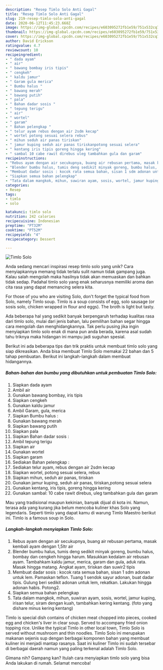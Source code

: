 ```yaml
---
description: "Resep Timlo Solo Anti Gagal"
title: "Resep Timlo Solo Anti Gagal"
slug: 219-resep-timlo-solo-anti-gagal
date: 2020-06-12T11:45:23.668Z
image: https://img-global.cpcdn.com/recipes/e603095272fb1e59/751x532cq70/timlo-solo-foto-resep-utama.jpg
thumbnail: https://img-global.cpcdn.com/recipes/e603095272fb1e59/751x532cq70/timlo-solo-foto-resep-utama.jpg
cover: https://img-global.cpcdn.com/recipes/e603095272fb1e59/751x532cq70/timlo-solo-foto-resep-utama.jpg
author: David Erickson
ratingvalue: 4.7
reviewcount: 10
recipeingredient:
- " dada ayam"
- " air"
- " bawang bombay iris tipis"
- " cengkeh"
- " kaldu jamur"
- " Garam gula merica"
- " Bumbu halus "
- " bawang merah"
- " bawang putih"
- " pala"
- " Bahan dadar sosis "
- " tepung terigu"
- " air"
- " wortel"
- " garam"
- " Bahan pelengkap "
- " telur ayam rebus dengan air 2sdm kecap"
- " wortel potong sesuai selera rebus"
- " mihun seduh air panas tiriskan"
- " jamur kuping seduh air panas tiriskanpotong sesuai selera"
- " kentang iris tipis goreng hingga kering"
- " sambal 10 cabe rawit direbus uleg tambahkan gula dan garam"
recipeinstructions:
- "Rebus ayam dengan air secukupnya, buang air rebusan pertama, masak kembali ayam dengan 1,5ltr air"
- "Blender bumbu halus, tumis deng sedikit minyak goreng, bumbu halus, bombay dan cengkeh hingga harum. Masukkan kedalam air rebusan ayam. Tambahkam kaldu jamur, merica, garam dan gula, aduk rata. Masak hingga matang. Angkat ayam, tiriskan dan suwir2 tipis"
- "Membuat dadar sosis : kocok rata semua bahan, sisan 1 sdm adonan untuk lem. Pamaskan teflon. Tuang 1 sendok sayur adonan, buat dadar tipis. Gulung beri sedikit adonan untuk lem, rekatkan. Lakukan hingga adonan habis. Potong2."
- "Siapkan semua bahan pelengkap"
- "Tata dalam mangkok, mihun, suwiran ayam, sosis, wortel, jamur kuping, irisan telur, siram dengan kuah, tambahkan kering kentang. (foto yang dishare minus kering kentang)"
categories:
- Resep
tags:
- timlo
- solo

katakunci: timlo solo 
nutrition: 242 calories
recipecuisine: Indonesian
preptime: "PT32M"
cooktime: "PT52M"
recipeyield: "4"
recipecategory: Dessert

---
```



![Timlo Solo](https://img-global.cpcdn.com/recipes/e603095272fb1e59/751x532cq70/timlo-solo-foto-resep-utama.jpg)

Anda sedang mencari inspirasi resep timlo solo yang unik? Cara menyiapkannya memang tidak terlalu sulit namun tidak gampang juga. Kalau salah mengolah maka hasilnya tidak akan memuaskan dan bahkan tidak sedap. Padahal timlo solo yang enak seharusnya memiliki aroma dan cita rasa yang dapat memancing selera kita.

For those of you who are visiting Solo, don&#39;t forget the typical food from Solo, namely Timlo soup. Timlo is a soup consists of egg, solo sausage (or sosis solo, chicken wrapped in flour and eggs). The broth is light but tasty.

Ada beberapa hal yang sedikit banyak berpengaruh terhadap kualitas rasa dari timlo solo, mulai dari jenis bahan, lalu pemilihan bahan segar hingga cara mengolah dan menghidangkannya. Tak perlu pusing jika ingin menyiapkan timlo solo enak di mana pun anda berada, karena asal sudah tahu triknya maka hidangan ini mampu jadi suguhan spesial.


Berikut ini ada beberapa tips dan trik praktis untuk membuat timlo solo yang siap dikreasikan. Anda bisa membuat Timlo Solo memakai 22 bahan dan 5 tahap pembuatan. Berikut ini langkah-langkah dalam membuat hidangannya.

<!--inarticleads1-->

##### Bahan-bahan dan bumbu yang dibutuhkan untuk pembuatan Timlo Solo:

1. Siapkan  dada ayam
1. Ambil  air
1. Gunakan  bawang bombay, iris tipis
1. Siapkan  cengkeh
1. Gunakan  kaldu jamur
1. Ambil  Garam, gula, merica
1. Siapkan  Bumbu halus :
1. Gunakan  bawang merah
1. Siapkan  bawang putih
1. Siapkan  pala
1. Siapkan  Bahan dadar sosis :
1. Ambil  tepung terigu
1. Siapkan  air
1. Gunakan  wortel
1. Siapkan  garam
1. Sediakan  Bahan pelengkap :
1. Sediakan  telur ayam, rebus dengan air 2sdm kecap
1. Siapkan  wortel, potong sesuai selera, rebus
1. Siapkan  mihun, seduh air panas, tiriskan
1. Gunakan  jamur kuping, seduh air panas, tiriskan,potong sesuai selera
1. Gunakan  kentang, iris tipis, goreng hingga kering
1. Gunakan  sambal: 10 cabe rawit direbus, uleg tambahkan gula dan garam


Mau yang tradisional maupun kekinian, banyak dijual di kota ini. Namun, terasa ada yang kurang jika belum mencoba kuliner khas Solo yang legendaris. Seperti timlo yang dapat kamu di warung Timlo Maestro berikut ini. Timlo is a famous soup in Solo. 

<!--inarticleads2-->

##### Langkah-langkah menyiapkan Timlo Solo:

1. Rebus ayam dengan air secukupnya, buang air rebusan pertama, masak kembali ayam dengan 1,5ltr air
1. Blender bumbu halus, tumis deng sedikit minyak goreng, bumbu halus, bombay dan cengkeh hingga harum. Masukkan kedalam air rebusan ayam. Tambahkam kaldu jamur, merica, garam dan gula, aduk rata. Masak hingga matang. Angkat ayam, tiriskan dan suwir2 tipis
1. Membuat dadar sosis : kocok rata semua bahan, sisan 1 sdm adonan untuk lem. Pamaskan teflon. Tuang 1 sendok sayur adonan, buat dadar tipis. Gulung beri sedikit adonan untuk lem, rekatkan. Lakukan hingga adonan habis. Potong2.
1. Siapkan semua bahan pelengkap
1. Tata dalam mangkok, mihun, suwiran ayam, sosis, wortel, jamur kuping, irisan telur, siram dengan kuah, tambahkan kering kentang. (foto yang dishare minus kering kentang)


Timlo is special dish contains of chicken meat chopped into pieces, cooked egg and chicken&#39;s liver in clear soup. Served to accompany fried onion topping rice. Unlike the typical Timlo in other local town, Timlo Solo is served without mushroom and thin noodles. Timlo Solo ini merupakan makanan sejenis sup dengan berbagai komponen bahan yang membuat kuliner ini menjadi mantap rasanya. Saat ini kuliner Timlo ini sudah tersebar di berbagai daerah namun yang paling terkenal adalah Timlo Solo. 

Gimana nih? Gampang kan? Itulah cara menyiapkan timlo solo yang bisa Anda lakukan di rumah. Selamat mencoba!
